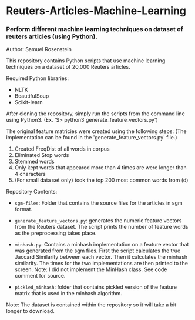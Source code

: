 # Reuters-Articles-Machine-Learning
### Perform different machine learning techniques on dataset of reuters articles (using Python). 

Author: Samuel Rosenstein

This repository contains Python scripts that use machine learning techniques on a dataset of 20,000 Reuters articles.

Required Python libraries:
- NLTK
- BeautifulSoup
- Scikit-learn

After cloning the repository, simply run the scripts from the command line using Python3. (Ex. '$> python3 generate_feature_vectors.py')

The original feature matricies were created using the following steps: (The implementation can be found in the 'generate_feature_vectors.py' file.)
1. Created FreqDist of all words in corpus
2. Eliminated Stop words
3. Stemmed words
4. Only kept words that appeared more than 4 times are were longer than 4 characters
5. (For small data set only) took the top 200 most common words from (d)

Repository Contents:

+ `sgm-files`: Folder that contains the source files for the articles in sgm format.

+ `generate_feature_vectors.py`: generates the numeric feature vectors from the Reuters dataset. The script prints the number of feature words as the preprocessing takes place.

+ `minhash.py`: Contains a minhash implementation on a feature vector that was generated from the sgm files. First the script calculates the true Jaccard Similarity between each vector. Then it calculates the minhash similarity. The times for the two implementations are then printed to the screen.
Note: I did not implement the MinHash class. See code comment for source.

+ `pickled_minhash`: folder that contains pickled version of the feature matrix that is used in the minhash algorithm.

Note: The dataset is contained within the repository so it will take a bit longer to download.